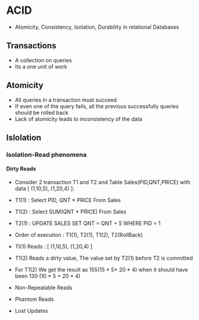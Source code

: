 # ACID 

- Atomicity, Consistency, Isolation, Durability in relational Databases

## Transactions 

- A collection on queries 
- Its a one unit of work

## Atomicity 

- All queries in a transaction must succeed 
- If even one of the query fails, all the previous successfully queries should be rolled back 
- Lack of atomicity leads to inconsistency of the data

## Islolation

### Isolation-Read phenomena 

#### Dirty Reads 

- Consider 2 transaction T1 and T2 and Table Sales(PID,QNT,PRICE) with data [ (1,10,5), (1,20,4) ]:
- T1(1) : Select PID, QNT * PRICE From Sales
- T1(2) : Select SUM(QNT * PRICE) From Sales
- T2(1) : UPDATE SALES SET QNT = QNT + 5 WHERE PID = 1
- Order of execution : T1(1), T2(1), T1(2), T2(RollBack)
- TI(1) Reads : [ (1,10,5), (1,20,4) ]
- T1(2) Reads a dirty value, The value set by T2(1) before T2 is committed
- For T1(2) We get the result as 155(15 * 5+ 20 * 4) when it should have been 130 (10 * 5 + 20 * 4)


- Non-Repeatable Reads
- Phantom Reads
- Lost Updates 
